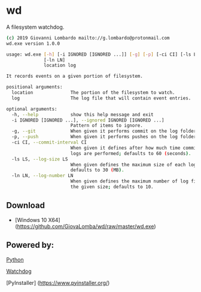 # wd
A filesystem watchdog.

```bash
(c) 2019 Giovanni Lombardo mailto://g.lombardo@protonmail.com
wd.exe version 1.0.0

usage: wd.exe [-h] [-i IGNORED [IGNORED ...]] [-g] [-p] [-ci CI] [-ls LS]
              [-ln LN]
              location log

It records events on a given portion of filesystem.

positional arguments:
  location              The portion of the filesystem to watch.
  log                   The log file that will contain event entries.

optional arguments:
  -h, --help            show this help message and exit
  -i IGNORED [IGNORED ...], --ignored IGNORED [IGNORED ...]
                        Pattern of items to ignore.
  -g, --git             When given it performs commit on the log folder.
  -p, --push            When given it performs pushes on the log folder.
  -ci CI, --commit-interval CI
                        When given it defines after how much time commits to
                        logs are performed; defaults to 60 (seconds).
  -ls LS, --log-size LS
                        When given defines the maximum size of each log file;
                        defaults to 30 (MB).
  -ln LN, --log-number LN
                        When given defines the maximum number of log files of
                        the given size; defaults to 10.
```
## Download
* [Windows 10 X64] (https://github.com/GiovaLomba/wd/raw/master/wd.exe)

## Powered by:
[Python](https://www.python.org/)

[Watchdog](https://github.com/gorakhargosh/watchdog)

[PyInstaller] (https://www.pyinstaller.org/)
